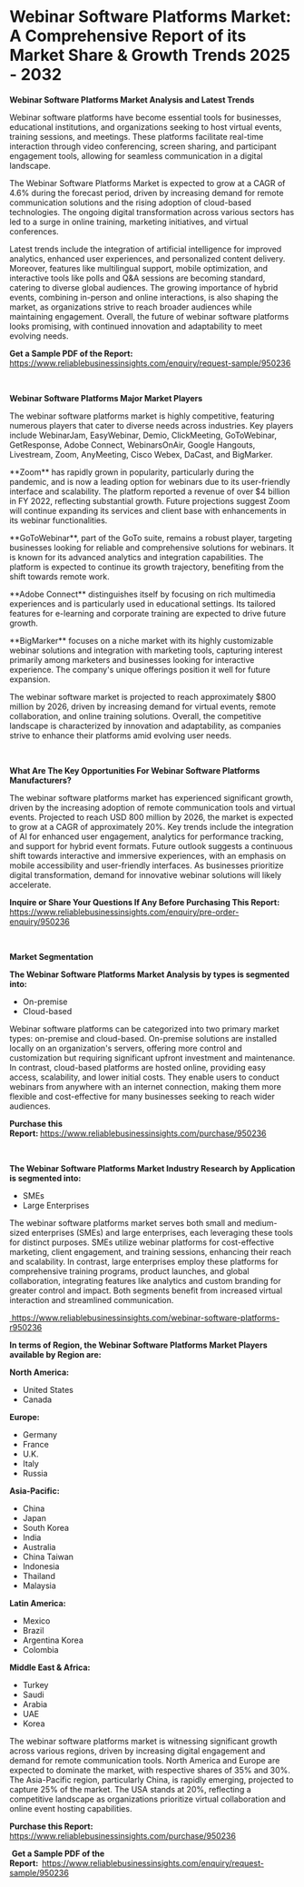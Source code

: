 <p><h1>Webinar Software Platforms Market: A Comprehensive Report of its Market Share & Growth Trends 2025 - 2032</h1></p><p><strong>Webinar Software Platforms Market Analysis and Latest Trends</strong></p>
<p><p>Webinar software platforms have become essential tools for businesses, educational institutions, and organizations seeking to host virtual events, training sessions, and meetings. These platforms facilitate real-time interaction through video conferencing, screen sharing, and participant engagement tools, allowing for seamless communication in a digital landscape.</p><p>The Webinar Software Platforms Market is expected to grow at a CAGR of 4.6% during the forecast period, driven by increasing demand for remote communication solutions and the rising adoption of cloud-based technologies. The ongoing digital transformation across various sectors has led to a surge in online training, marketing initiatives, and virtual conferences. </p><p>Latest trends include the integration of artificial intelligence for improved analytics, enhanced user experiences, and personalized content delivery. Moreover, features like multilingual support, mobile optimization, and interactive tools like polls and Q&A sessions are becoming standard, catering to diverse global audiences. The growing importance of hybrid events, combining in-person and online interactions, is also shaping the market, as organizations strive to reach broader audiences while maintaining engagement. Overall, the future of webinar software platforms looks promising, with continued innovation and adaptability to meet evolving needs.</p></p>
<p><strong>Get a Sample PDF of the Report:&nbsp;</strong> <a href="https://www.reliablebusinessinsights.com/enquiry/request-sample/950236?utm_campaign=3203&utm_medium=2&utm_source=Github&utm_content=ia&utm_term=18042025&utm_id=webinar-software-platforms">https://www.reliablebusinessinsights.com/enquiry/request-sample/950236</a></p>
<p>&nbsp;</p>
<p><strong>Webinar Software Platforms Major Market Players</strong></p>
<p><p>The webinar software platforms market is highly competitive, featuring numerous players that cater to diverse needs across industries. Key players include WebinarJam, EasyWebinar, Demio, ClickMeeting, GoToWebinar, GetResponse, Adobe Connect, WebinarsOnAir, Google Hangouts, Livestream, Zoom, AnyMeeting, Cisco Webex, DaCast, and BigMarker.</p><p>**Zoom** has rapidly grown in popularity, particularly during the pandemic, and is now a leading option for webinars due to its user-friendly interface and scalability. The platform reported a revenue of over $4 billion in FY 2022, reflecting substantial growth. Future projections suggest Zoom will continue expanding its services and client base with enhancements in its webinar functionalities.</p><p>**GoToWebinar**, part of the GoTo suite, remains a robust player, targeting businesses looking for reliable and comprehensive solutions for webinars. It is known for its advanced analytics and integration capabilities. The platform is expected to continue its growth trajectory, benefiting from the shift towards remote work.</p><p>**Adobe Connect** distinguishes itself by focusing on rich multimedia experiences and is particularly used in educational settings. Its tailored features for e-learning and corporate training are expected to drive future growth.</p><p>**BigMarker** focuses on a niche market with its highly customizable webinar solutions and integration with marketing tools, capturing interest primarily among marketers and businesses looking for interactive experience. The company's unique offerings position it well for future expansion.</p><p>The webinar software market is projected to reach approximately $800 million by 2026, driven by increasing demand for virtual events, remote collaboration, and online training solutions. Overall, the competitive landscape is characterized by innovation and adaptability, as companies strive to enhance their platforms amid evolving user needs.</p></p>
<p>&nbsp;</p>
<p><strong>What Are The Key Opportunities For Webinar Software Platforms Manufacturers?</strong></p>
<p><p>The webinar software platforms market has experienced significant growth, driven by the increasing adoption of remote communication tools and virtual events. Projected to reach USD 800 million by 2026, the market is expected to grow at a CAGR of approximately 20%. Key trends include the integration of AI for enhanced user engagement, analytics for performance tracking, and support for hybrid event formats. Future outlook suggests a continuous shift towards interactive and immersive experiences, with an emphasis on mobile accessibility and user-friendly interfaces. As businesses prioritize digital transformation, demand for innovative webinar solutions will likely accelerate.</p></p>
<p><strong>Inquire or Share Your Questions If Any Before Purchasing This Report:</strong> <a href="https://www.reliablebusinessinsights.com/enquiry/pre-order-enquiry/950236?utm_campaign=3203&utm_medium=2&utm_source=Github&utm_content=ia&utm_term=18042025&utm_id=webinar-software-platforms">https://www.reliablebusinessinsights.com/enquiry/pre-order-enquiry/950236</a></p>
<p>&nbsp;</p>
<p><strong>Market Segmentation</strong></p>
<p><strong>The Webinar Software Platforms Market Analysis by types is segmented into:</strong></p>
<p><ul><li>On-premise</li><li>Cloud-based</li></ul></p>
<p><p>Webinar software platforms can be categorized into two primary market types: on-premise and cloud-based. On-premise solutions are installed locally on an organization's servers, offering more control and customization but requiring significant upfront investment and maintenance. In contrast, cloud-based platforms are hosted online, providing easy access, scalability, and lower initial costs. They enable users to conduct webinars from anywhere with an internet connection, making them more flexible and cost-effective for many businesses seeking to reach wider audiences.</p></p>
<p><strong>Purchase this Report:&nbsp;</strong><a href="https://www.reliablebusinessinsights.com/purchase/950236?utm_campaign=3203&utm_medium=2&utm_source=Github&utm_content=ia&utm_term=18042025&utm_id=webinar-software-platforms">https://www.reliablebusinessinsights.com/purchase/950236</a></p>
<p>&nbsp;</p>
<p><strong>The Webinar Software Platforms Market Industry Research by Application is segmented into:</strong></p>
<p><ul><li>SMEs</li><li>Large Enterprises</li></ul></p>
<p><p>The webinar software platforms market serves both small and medium-sized enterprises (SMEs) and large enterprises, each leveraging these tools for distinct purposes. SMEs utilize webinar platforms for cost-effective marketing, client engagement, and training sessions, enhancing their reach and scalability. In contrast, large enterprises employ these platforms for comprehensive training programs, product launches, and global collaboration, integrating features like analytics and custom branding for greater control and impact. Both segments benefit from increased virtual interaction and streamlined communication.</p></p>
<p><a href="https://www.reliablebusinessinsights.com/webinar-software-platforms-r950236?utm_campaign=3203&utm_medium=2&utm_source=Github&utm_content=ia&utm_term=18042025&utm_id=webinar-software-platforms">&nbsp;https://www.reliablebusinessinsights.com/webinar-software-platforms-r950236</a></p>
<p><strong>In terms of Region, the Webinar Software Platforms Market Players available by Region are:</strong></p>
<p>
    <p> <strong> North America: </strong>
        <ul>
            <li>United States</li>
            <li>Canada</li>
        </ul>
        </p> 
    <p> <strong> Europe: </strong>
        <ul>
            <li>Germany</li>
            <li>France</li>
            <li>U.K.</li>
            <li>Italy</li>
            <li>Russia</li>
        </ul>
        </p> 
    <p> <strong> Asia-Pacific: </strong>
        <ul>
            <li>China</li>
            <li>Japan</li>
            <li>South Korea</li>
            <li>India</li>
            <li>Australia</li>
            <li>China Taiwan</li>
            <li>Indonesia</li>
            <li>Thailand</li>
            <li>Malaysia</li>
        </ul>
        </p> 
    <p> <strong> Latin America: </strong>
        <ul>
            <li>Mexico</li>
            <li>Brazil</li>
            <li>Argentina Korea</li>
            <li>Colombia</li>
        </ul>
        </p> 
    <p> <strong> Middle East & Africa: </strong>
        <ul>
            <li>Turkey</li>
            <li>Saudi</li>
            <li>Arabia</li>
            <li>UAE</li>
            <li>Korea</li>
        </ul>
    </p>
    </p>
<p><p>The webinar software platforms market is witnessing significant growth across various regions, driven by increasing digital engagement and demand for remote communication tools. North America and Europe are expected to dominate the market, with respective shares of 35% and 30%. The Asia-Pacific region, particularly China, is rapidly emerging, projected to capture 25% of the market. The USA stands at 20%, reflecting a competitive landscape as organizations prioritize virtual collaboration and online event hosting capabilities.</p></p>
<p><strong>Purchase this Report: </strong><a href="https://www.reliablebusinessinsights.com/purchase/950236?utm_campaign=3203&utm_medium=2&utm_source=Github&utm_content=ia&utm_term=18042025&utm_id=webinar-software-platforms">https://www.reliablebusinessinsights.com/purchase/950236</a></p>
<p>&nbsp;<strong>Get a Sample PDF of the Report:&nbsp;&nbsp;</strong><a href="https://www.reliablebusinessinsights.com/enquiry/request-sample/950236?utm_campaign=3203&utm_medium=2&utm_source=Github&utm_content=ia&utm_term=18042025&utm_id=webinar-software-platforms">https://www.reliablebusinessinsights.com/enquiry/request-sample/950236</a></p>
<p><strong></strong></p>
<p><p></p><p></p><p></p></p>